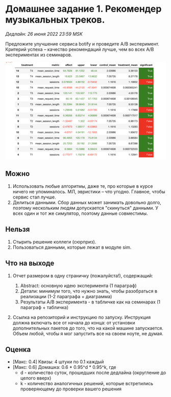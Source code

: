 # Домашнее задание 1. Рекомендер музыкальных треков.

*Дедлайн: 26 июня 2022 23:59 MSK* 

Предложите улучшение сервиса botify и проведите A/B эксперимент. 
Критерий успеха – качество рекомендаций лучше, чем во всех A/B экспериментах из семинаров.

![Рекомендеры из семинаров](images/homework-recommenders.png)

## Можно

1. Использовать любые алгоритмы, даже те, про которые в курсе ничего не упоминалось. 
   МЛ, эвристики – что угодно. 
   Главное, чтобы сервис стал лучше.
2. Делиться данными. 
   Сбор данных может занимать довольно долго, поэтому нескольким людям допускается "скинуться" данными.
   У всех один и тот же симулятор, поэтому данные совместимы.
   
## Нельзя

1. Стырить решение коллеги (сюрприз).
2. Пользоваться данными, которые лежат в модуле sim.

## Что на выходе

1. Отчет размером в одну страничку (пожалуйста!), содержащий:
   1. Abstract: основную идею эксперимента (1 параграф)
   2. Детали: минимум того, что нужно знать, чтобы разобраться в реализации (1-2 параграфа + диаграмма)
   3. Результаты A/B эксперимента - в табличке как на семинарах (1 параграф + табличка)
   
2. Ссылка на репозиторий и инструкцию по запуску.
   Инструкция должна включать все от начала до конца: от установки дополнительных пакетов до того, что на какой машине запускается.
   Объем любой, чтобы я мог запустить все на своем ноуте, не думая.

## Оценка

- [Макс: 0.4] Квизы: 4 штуки по 0.1 каждый
- [Макс: 0.6] Домашка: 0.6 * 0.95^d * 0.95^k, где 
  - d - количество суток, прошедших после дедлайна (округление до целого вверх)
  - k - количество аналогичных решений, которые встретились проверяющему до проверки вашего решения
